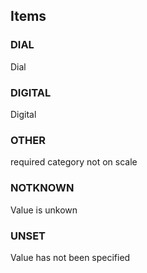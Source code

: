 

<!-- end of short definition -->
## Items

### DIAL
Dial

### DIGITAL
Digital

### OTHER
required category not on scale

### NOTKNOWN
Value is unkown

### UNSET
Value has not been specified
